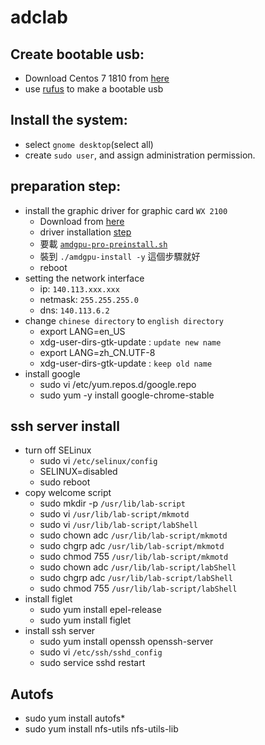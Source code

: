 # adclab

## Create bootable usb:
  - Download Centos 7 1810 from [here](http://centos.cs.nctu.edu.tw/7.6.1810/isos/x86_64/CentOS-7-x86_64-DVD-1810.iso)
  - use [rufus](https://github.com/pbatard/rufus/releases/download/v3.5/rufus-3.5.exe) to make a bootable usb

## Install the system:
  - select `gnome desktop`(select all)
  - create `sudo user`, and assign administration permission.
  
## preparation step:
  - install the graphic driver for graphic card `WX 2100`
    - Download from [here](https://www.amd.com/en/support/kb/release-notes/rn-rad-lin-18-50-unified?fbclid=IwAR08JQ2wFH7q1R56RMYwth0GXeb2yf5A1GzaFg8YXy4k36Vr2UppQkeJAPc)
    - driver installation [step](https://www.amd.com/en/support/kb/release-notes/amdgpu-installation?fbclid=IwAR2NtjI4khr9AIba_e88YGInfTBS70fNDmssxubDpgJCPkv5b_uwpXrrnoY)
    - 要載 [`amdgpu-pro-preinstall.sh`](https://www2.ati.com/drivers/linux/17.50/amdgpu-pro-preinstall.sh)
    - 裝到 `./amdgpu-install -y` 這個步驟就好
    - reboot
  - setting the network interface
    - ip: `140.113.xxx.xxx`
    - netmask: `255.255.255.0`
    - dns: `140.113.6.2`
  - change `chinese directory` to `english directory`
    - export LANG=en_US
    - xdg-user-dirs-gtk-update : `update new name`
    - export LANG=zh_CN.UTF-8
    - xdg-user-dirs-gtk-update : `keep old name`
  - install google
    - sudo vi /etc/yum.repos.d/google.repo
    - sudo yum -y install google-chrome-stable

## ssh server install
  - turn off SELinux
    - sudo vi `/etc/selinux/config`
    - SELINUX=disabled
    - sudo reboot
  - copy welcome script
    - sudo mkdir -p `/usr/lib/lab-script`
    - sudo vi `/usr/lib/lab-script/mkmotd`
    - sudo vi `/usr/lib/lab-script/labShell`
    - sudo chown adc `/usr/lib/lab-script/mkmotd`
    - sudo chgrp adc `/usr/lib/lab-script/mkmotd`
    - sudo chmod 755 `/usr/lib/lab-script/mkmotd`
    - sudo chown adc `/usr/lib/lab-script/labShell`
    - sudo chgrp adc `/usr/lib/lab-script/labShell`
    - sudo chmod 755 `/usr/lib/lab-script/labShell`
  - install figlet
    - sudo yum install epel-release
    - sudo yum install figlet
  - install ssh server
    - sudo yum install openssh openssh-server
    - sudo vi `/etc/ssh/sshd_config`
    - sudo service sshd restart
  
## Autofs
  - sudo yum install autofs*
  - sudo yum install nfs-utils nfs-utils-lib
  
